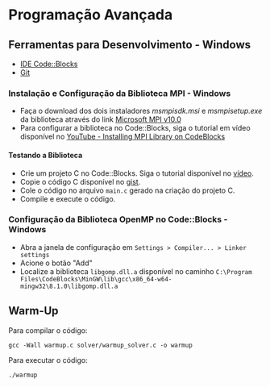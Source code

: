 # Programação Avançada

## Ferramentas para Desenvolvimento - Windows
- [IDE Code::Blocks](https://www.fosshub.com/Code-Blocks.html?dwl=codeblocks-20.03mingw-setup.exe#)
- [Git](https://github.com/git-for-windows/git/releases/download/v2.48.1.windows.1/Git-2.48.1-64-bit.exe)

### Instalação e Configuração da Biblioteca MPI - Windows

- Faça o download dos dois instaladores _msmpisdk.msi_ e _msmpisetup.exe_ da biblioteca através do link [Microsoft MPI v10.0](https://www.microsoft.com/en-us/download/details.aspx?id=57467)
- Para configurar a biblioteca no Code::Blocks, siga o tutorial em vídeo disponível no [YouTube - Installing MPI Library on CodeBlocks](https://www.youtube.com/watch?v=eFKLxnbAhWk) 

#### Testando a Biblioteca

- Crie um projeto C no Code::Blocks. Siga o tutorial disponível no [vídeo](https://www.youtube.com/watch?v=OE3VbaqGQWM).
- Copie o código C disponível no [gist](https://gist.github.com/tnas/cd596149bdc28ec564017387bf90d05c).
- Cole o código no arquivo `main.c` gerado na criação do projeto C.
- Compile e execute o código.

### Configuração da Biblioteca OpenMP no Code::Blocks - Windows

- Abra a janela de configuração em `Settings > Compiler... > Linker settings`
- Acione o botão "Add"
- Localize a biblioteca `libgomp.dll.a` disponível no caminho `C:\Program Files\CodeBlocks\MinGW\lib\gcc\x86_64-w64-mingw32\8.1.0\libgomp.dll.a`

## Warm-Up

Para compilar o código:

`gcc -Wall warmup.c solver/warmup_solver.c -o warmup`

Para executar o código:

`./warmup`
